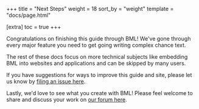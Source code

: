 +++
title = "Next Steps"
weight = 18
sort_by = "weight"
template = "docs/page.html"

[extra]
toc = true
+++

Congratulations on finishing this guide through BML! We've gone through every major feature you need to get going writing complex chance text.

The rest of these docs focus on more technical subjects like embedding BML into websites and applications and can be skipped by many users.

If you have suggestions for ways to improve this guide and site, please let us know by [filing an issue here](https://github.com/ajyoon/bml-lang.org).

Lastly, we'd love to see what you create with BML! Please feel welcome to share and discuss your work on [our forum here](https://github.com/ajyoon/bml/discussions).
